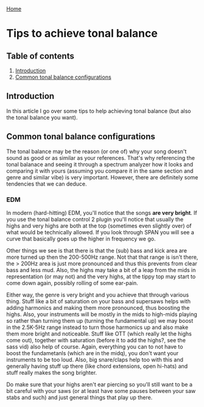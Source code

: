 [Home](../index.md)

# Tips to achieve tonal balance
## Table of contents
1. [Introduction](#introduction)
2. [Common tonal balance configurations](common-tonal-balance-configurations)

## Introduction
In this article I go over some tips to help achieving tonal balance (but also the tonal balance you want).

## Common tonal balance configurations
The tonal balance may be the reason (or one of) why your song doesn't sound as good or as similar as your references. That's why referencing the tonal balanace and seeing it through a spectrum analyzer how it looks and comparing it with yours (assuming you compare it in the same section and genre and similar vibe) is very important. However, there are definitely some tendencies that we can deduce.

### EDM
In modern (hard-hitting) EDM, you'll notice that the songs **are very bright**. If you use the tonal balance control 2 plugin you'll notice that usually the highs and very highs are both at the top (sometimes even slightly over) of what would be technically allowed. If you look through SPAN you will see a curve that basically goes up the higher in frequency we go.

Other things we see is that there is that the (sub) bass and kick area are more turned up then the 200-500Hz range. Not that that range is isn't there, the > 200Hz area is just more pronounced and thus this prevents from clear bass and less mud. Also, the highs may take a bit of a leap from the mids in representation (or may not) and the very highs, at the tippy top may start to come down again, possibly rolling of some ear-pain.

Either way, the genre is very bright and you achieve that through various thing. Stuff like a bit of saturation on your bass and supersaws helps with adding harmonics and making them more pronounced, thus boosting the highs. Also, your instruments will be mostly in the mids to high-mids playing so rather than turning them up (turning the fundamental up) we may boost in the 2.5K-5Hz range instead to turn those harmonics up and also make them more bright and noticeable. Stuff like OTT (which really let the highs come out), together with saturation (before it to add the highs?, see the sass vid) also help of course. Again, everything you can to not have to boost the fundametanls (which are in the midq), you don't want your instruments to be too loud. Also, big snare/claps help too with this and generally having stuff up there (like chord extensions, open hi-hats) and stuff really makes the song brighter.

Do make sure that your highs aren't ear piercing so you'll still want to be a bit careful with your saws (or at least have some pauses between your saw stabs and such) and just general things that play up there.
